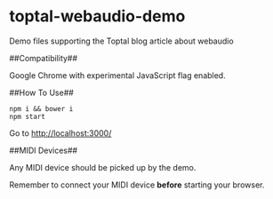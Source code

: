 toptal-webaudio-demo
====================

Demo files supporting the Toptal blog article about webaudio

##Compatibility##

Google Chrome with experimental JavaScript flag enabled.

##How To Use##

    npm i && bower i
    npm start

Go to [http://localhost:3000/](http://localhost:3000/)

##MIDI Devices##

Any MIDI device should be picked up by the demo.

Remember to connect your MIDI device __before__ starting your browser.
